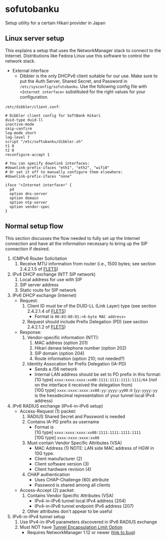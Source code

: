 # sofutobanku
Setup utility for a certain Hikari provider in Japan

## Linux server setup

This explains a setup that uses the NetworkManager stack to connect to the
Internet. Distributions like Fedora Linux use this software to control the
network stack.

* External interface
  * Dibbler is the only DHCPv6 client suitable for our use. Make sure to put
    the Auth Server, Shared Secret, and Password in `/etc/sysconfig/sofutobanku`.
    Use the following config file with `<Internet interface>` substituted for
    the right values for your configuration.

`/etc/dibbler/client.conf`:
```
# Dibbler client config for SoftBank Hikari
duid-type duid-ll
inactive-mode
skip-confirm
log-mode short
log-level 7
script "/etc/softubanku/dibbler.sh"
t1 0
t2 0
reconfigure-accept 1

# You can specify downlink interfaces:
#downlink-prefix-ifaces "eth1", "eth2", "wifi0"
# Or set it off to manually configure them elsewhere:
#downlink-prefix-ifaces "none"

iface "<Internet interface>" {
  pd
  option dns-server
  option domain
  option ntp-server
  option vendor-spec
}
```
 
## Normal setup flow

This section discusses the flow needed to fully set up the Internet connection
and have all the information necessary to bring up the SIP connection if
desired.

1. ICMPv6 Router Solicitation
   1. Receive MTU information from router (i.e., 1500 bytes; see section
      2.4.2.1.5 of [FLETS])
1. IPv4 DHCP exchange (NTT SIP network)
   1. Local address for use with SIP
   1. SIP server address
   1. Static route for SIP network
1. IPv6 DHCP exchange (Internet)
   * Request:
      1. Client ID must be of the DUID-LL (Link Layer) type (see section
         2.4.2.1.4 of [FLETS])
         * Format is `00:03:00:01:<6-byte MAC address>`
      1. Request should include Prefix Delegation (PD) (see section 2.4.2.1.2
         of [FLETS])
   * Response:
      1. Vendor-specific information (NTT):
         1. MAC address (option 201)
         1. Hikari denwa telephone number (option 202)
         1. SIP domain (option 204)
         1. Route information (option 210; not needed?)
      1. Identity Assocation for Prefix Delegation (IA-PD)
         * Sends a /56 network
         * Internal LAN address should be set to PD prefix in this format:  
           [1G type] `xxxx:xxxx:xxxx:xx00:1111:1111:1111:1111/64` (*not* on the interface
           it received the delegation from)  
           [10G type] `xxxx:xxxx:xxxx:xx00:yy:yyyy:yy00:0` (`yy:yyyy:yy` is the hexadecimal representation of your tunnel local IPv4 address)
1. IPv6 RADIUS exchange (IPv4-in-IPv6 setup)
   * Access-Request (1) packet:
      1. RADIUS Shared Secret and Password is needed
      1. Contains IA-PD prefix as username
         * Format is  
         [1G type] `xxxx:xxxx:xxxx:xx00:1111:1111:1111:1111`  
         [10G type] `xxxx:xxxx:xxxx:xx00`
      1. Must contain Vendor Specific Attributes (VSA)
         * MAC Address (1) NOTE: LAN side MAC address of HGW in 10G type.  
         * Client manufacturer (2)
         * Client software version (3)
         * Client hardware revision (4)
      1. CHAP authentication
         * Uses CHAP-Challenge (60) attribute
         * Password is shared among all clients
   * Access-Accept (2) packet:
      1. Contains Vendor Specific Attributes (VSA)
         * IPv4-in-IPv6 tunnel local IPv4 address (204)
         * IPv4-in-IPv6 tunnel endpoint IPv6 address (207)
      1. Other attributes don't appear to be useful
1. IPv6-in-IPv4 tunnel setup
   1. Use IPv4-in-IPv6 parameters discovered in IPv6 RADIUS exchange
   1. Must NOT have [Tunnel Encapsulation Limit Option][tunnel-encap]
      * Requires NetworkManager 1.12 or newer ([link to bug][nm-bug])

[FLETS]: https://flets.com/pdf/ip-int-flets-3.pdf "IP Network Service Interface for FLETS"
[tunnel-encap]: https://tools.ietf.org/html/rfc2473#page-13 "Tunnel Encapsulation Limit Option"
[nm-bug]: https://bugzilla.gnome.org/show_bug.cgi?id=791846 "NetworkManager bug"
